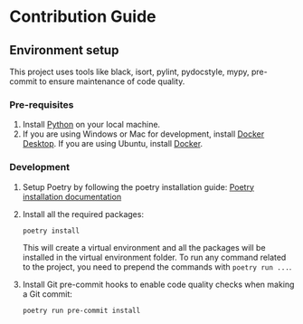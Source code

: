 # Contribution Guide

## Environment setup

This project uses tools like black, isort, pylint, pydocstyle, mypy, pre-commit to ensure maintenance of code quality.

### Pre-requisites

1. Install [Python](https://www.python.org/downloads) on your local machine.
2. If you are using Windows or Mac for development, install [Docker Desktop](https://www.docker.com/products/docker-desktop). If you are using Ubuntu, install [Docker](https://docs.docker.com/engine/install/ubuntu/).

### Development

1. Setup Poetry by following the poetry installation guide: [Poetry installation documentation](https://python-poetry.org/docs/)

2. Install all the required packages:

   ```bash
   poetry install
   ```

   This will create a virtual environment and all the packages will be installed in the virtual environment folder. To run any command related to the project, you need to prepend the commands with `poetry run ...`.

3. Install Git pre-commit hooks to enable code quality checks when making a Git commit:

   ```bash
   poetry run pre-commit install
   ```

